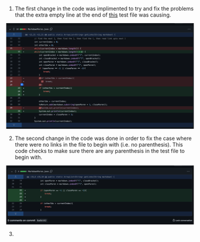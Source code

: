 1. The first change in the code was implimented to try and fix the problems that the extra empty line at the end of [this](/Users/tylerculp/Documents/GitHub/markdown-parser/test-file.md) test file was causing.

![SS1](Lab2SS_1.png)

2. The second change in the code was done in order to fix the case where there were no links in the file to begin with (i.e. no parenthesis). This code checks to make sure there are any parenthesis in the test file to begin with.

![SS2](Lab2SS_2.png)

3. 

